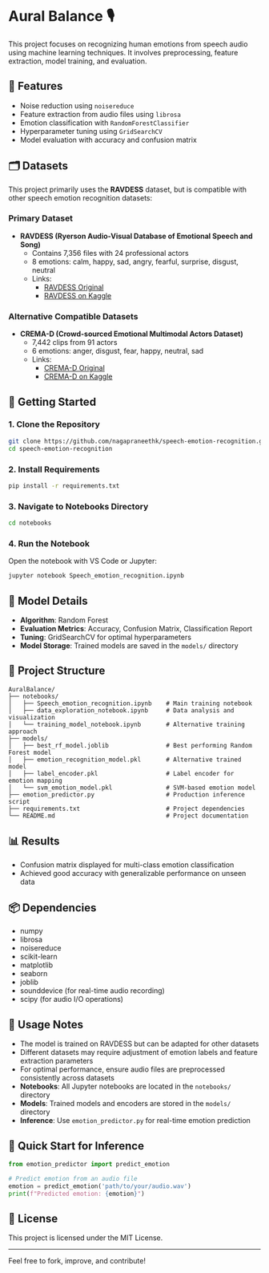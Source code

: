 
# Aural Balance 🎙️

This project focuses on recognizing human emotions from speech audio using machine learning techniques. It involves preprocessing, feature extraction, model training, and evaluation.

## 📌 Features
- Noise reduction using `noisereduce`
- Feature extraction from audio files using `librosa`
- Emotion classification with `RandomForestClassifier`
- Hyperparameter tuning using `GridSearchCV`
- Model evaluation with accuracy and confusion matrix

## 🗂️ Datasets

This project primarily uses the **RAVDESS** dataset, but is compatible with other speech emotion recognition datasets:

### Primary Dataset
- **RAVDESS (Ryerson Audio-Visual Database of Emotional Speech and Song)**
  - Contains 7,356 files with 24 professional actors
  - 8 emotions: calm, happy, sad, angry, fearful, surprise, disgust, neutral
  - Links: 
    - [RAVDESS Original](https://zenodo.org/record/1188976)
    - [RAVDESS on Kaggle](https://www.kaggle.com/datasets/uwrfkaggler/ravdess-emotional-speech-audio)

### Alternative Compatible Datasets
- **CREMA-D (Crowd-sourced Emotional Multimodal Actors Dataset)**
  - 7,442 clips from 91 actors
  - 6 emotions: anger, disgust, fear, happy, neutral, sad
  - Links:
    - [CREMA-D Original](https://github.com/CheyneyComputerScience/CREMA-D)
    - [CREMA-D on Kaggle](https://www.kaggle.com/datasets/ejlok1/cremad)

## 🚀 Getting Started

### 1. Clone the Repository
```bash
git clone https://github.com/nagapraneethk/speech-emotion-recognition.git
cd speech-emotion-recognition
```

### 2. Install Requirements
```bash
pip install -r requirements.txt
```

### 3. Navigate to Notebooks Directory
```bash
cd notebooks
```

### 4. Run the Notebook
Open the notebook with VS Code or Jupyter:
```bash
jupyter notebook Speech_emotion_recognition.ipynb
```

## 🧠 Model Details
- **Algorithm**: Random Forest
- **Evaluation Metrics**: Accuracy, Confusion Matrix, Classification Report
- **Tuning**: GridSearchCV for optimal hyperparameters
- **Model Storage**: Trained models are saved in the `models/` directory

## 📁 Project Structure
```
AuralBalance/
├── notebooks/
│   ├── Speech_emotion_recognition.ipynb    # Main training notebook
│   ├── data_exploration_notebook.ipynb     # Data analysis and visualization
│   └── training_model_notebook.ipynb       # Alternative training approach
├── models/
│   ├── best_rf_model.joblib                # Best performing Random Forest model
│   ├── emotion_recognition_model.pkl       # Alternative trained model
│   ├── label_encoder.pkl                   # Label encoder for emotion mapping
│   └── svm_emotion_model.pkl               # SVM-based emotion model
├── emotion_predictor.py                    # Production inference script
├── requirements.txt                        # Project dependencies
└── README.md                               # Project documentation
```

## 📊 Results
- Confusion matrix displayed for multi-class emotion classification
- Achieved good accuracy with generalizable performance on unseen data

## 📦 Dependencies
- numpy
- librosa
- noisereduce
- scikit-learn
- matplotlib
- seaborn
- joblib
- sounddevice (for real-time audio recording)
- scipy (for audio I/O operations)

## 🎯 Usage Notes
- The model is trained on RAVDESS but can be adapted for other datasets
- Different datasets may require adjustment of emotion labels and feature extraction parameters
- For optimal performance, ensure audio files are preprocessed consistently across datasets
- **Notebooks**: All Jupyter notebooks are located in the `notebooks/` directory
- **Models**: Trained models and encoders are stored in the `models/` directory
- **Inference**: Use `emotion_predictor.py` for real-time emotion prediction

## 🚀 Quick Start for Inference
```python
from emotion_predictor import predict_emotion

# Predict emotion from an audio file
emotion = predict_emotion('path/to/your/audio.wav')
print(f"Predicted emotion: {emotion}")
```

## 📝 License
This project is licensed under the MIT License.

---

Feel free to fork, improve, and contribute!
